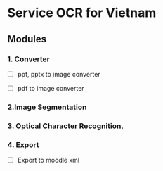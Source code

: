 # Service OCR for Vietnam

## Modules

### 1. Converter
- [ ] ppt, pptx to image converter
- [ ] pdf to image converter


### 2.Image Segmentation 

### 3. Optical Character Recognition,

### 4. Export
- [ ] Export to moodle xml

